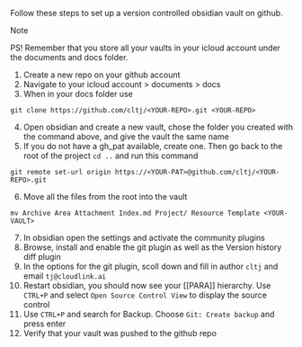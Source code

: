 
Follow these steps to set up a version controlled obsidian vault on github. 

> [!NOTE]
> PS! Remember that you store all your vaults in your icloud account under the documents and docs folder. 

1. Create a new repo on your github account
2. Navigate to your icloud account > documents > docs
3. When in your docs folder use 
```
git clone https://github.com/cltj/<YOUR-REPO>.git <YOUR-REPO>
``` 
4. Open obsidian and create a new vault, chose the folder you created with the command above, and give the vault the same name
5. If you do not have a gh_pat available, create one. Then go back to the root of the project `cd ..` and run this command
```
git remote set-url origin https://<YOUR-PAT>@github.com/cltj/<YOUR-REPO>.git
```
6. Move all the files from the root into the vault
```
mv Archive Area Attachment Index.md Project/ Resource Template <YOUR-VAULT>
```
7. In obsidian open the settings and activate the community plugins
8. Browse, install and enable the git plugin as well as the Version history diff plugin
9. In the options for the git plugin, scoll down and fill in author `cltj` and email `tj@cloudlink.ai`
10. Restart obsidian, you should now see your [[PARA]] hierarchy. Use `CTRL+P` and select `Open Source Control View` to display the source control
11. Use `CTRL+P` and search for Backup. Choose `Git: Create backup` and press enter
12. Verify that your vault was pushed to the github repo